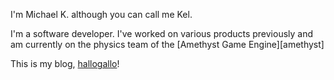 I'm Michael K. although you can call me Kel.


I'm a software developer. I've worked on various products previously
and am currently on the physics team of the [Amethyst Game Engine][amethyst]

This is my blog, [hallogallo]()!